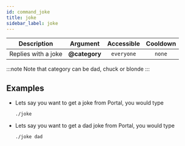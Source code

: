 ```yaml
---
id: command_joke
title: joke
sidebar_label: joke
---
```


|     Description     |   Argument    | Accessible | Cooldown |
| :-----------------: | :-----------: | :--------: | :------: |
| Replies with a joke | __@category__ | `everyone` |  `none`  |

:::note
Note that category can be dad, chuck or blonde
:::

## Examples

* Lets say you want to get a joke from Portal, you would type
    ```bash
    ./joke
    ```

* Lets say you want to get a dad joke from Portal, you would type
    ```bash
    ./joke dad
    ```